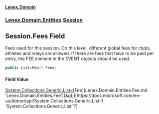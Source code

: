 #### [Lenex.Domain](index.md 'index')
### [Lenex.Domain.Entities](Lenex.Domain.Entities.md 'Lenex.Domain.Entities').[Session](Lenex.Domain.Entities.Session.md 'Lenex.Domain.Entities.Session')

## Session.Fees Field

Fees used for this session. On this level, different global fees for clubs, athletes and relays are allowed. If there are fees that have to be paid per entry, the FEE element in the EVENT objects should be used.

```csharp
public List<Fee>? Fees;
```

#### Field Value
[System.Collections.Generic.List&lt;](https://docs.microsoft.com/en-us/dotnet/api/System.Collections.Generic.List-1 'System.Collections.Generic.List`1')[Fee](Lenex.Domain.Entities.Fee.md 'Lenex.Domain.Entities.Fee')[&gt;](https://docs.microsoft.com/en-us/dotnet/api/System.Collections.Generic.List-1 'System.Collections.Generic.List`1')
